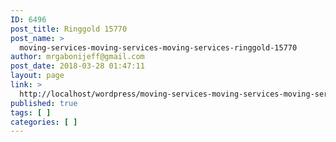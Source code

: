 ```yaml
---
ID: 6496
post_title: Ringgold 15770
post_name: >
  moving-services-moving-services-moving-services-ringgold-15770
author: mrgabonijeff@gmail.com
post_date: 2018-03-28 01:47:11
layout: page
link: >
  http://localhost/wordpress/moving-services-moving-services-moving-services-ringgold-15770/
published: true
tags: [ ]
categories: [ ]
---
```

